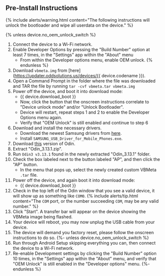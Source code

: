 ## Pre-Install Instructions

{% include alerts/warning.html content="The following instructions will unlock the bootloader and wipe all userdata on the device." %}

{% unless device.no_oem_unlock_switch %}
1. Connect the device to a Wi-Fi network.
2. Enable Developer Options by pressing the "Build Number" option at least 7 times, in the "Settings" app within the "About" menu
    * From within the Developer options menu, enable OEM unlock.
{% endunless %}
3. Download `vbmeta.img` from [here](https://updater.oddsolutions.us/devices/{{ device.codename }}).
4. Open a Command Prompt in the folder where the file was downloaded and TAR the file by running `tar -cvf vbmeta.tar vbmeta.img`
5. Power off the device, and boot it into download mode:
    * {{ device.download_boot }}
    * Now, click the button that the onscreen instructions correlate to "Device unlock mode" and/or "Unlock Bootloader".
    * Device will restart, repeat steps 1 and 2 to enable the Developer Options menu again.
    * Verify that "OEM Unlock" is still enabled and continue to step 6
6. Download and install the necessary drivers.
    * Download the newest Samsung drivers from [here](https://developer.samsung.com/mobile/android-usb-driver.html).
    * Install `SAMSUNG_USB_Driver_for_Mobile_Phones.exe`.
7. Download [this](https://undocumented.software/Odin_3.13.1.zip) version of Odin.
8. Extract "Odin_3.13.1.zip".
9. Run `Odin3 v3.13.1` found in the newly  extracted "Odin_3.13.1" folder.
10. Check the box labeled next to the button labeled "AP", and then click the "AP" button.
    * In the menu that pops up, select the newly created custom VBMeta `.tar` file.
11. Power off the device, and again boot it into download mode:
    * {{ device.download_boot }}
12. Check in the top left of the Odin window that you see a valid device, it will show up as something like `COM0`.
    {% include alerts/tip.html content="The `COM` port, or the number succeeding `COM`, may be any valid number." %}
13. Click "Start". A transfer bar will appear on the device showing the VBMeta image being flashed.
14. Your device will reboot, you may now unplug the USB cable from your device.
15. The device will demand you factory reset, please follow the onscreen instructions to do so.
{%- unless device.no_oem_unlock_switch %}
16. Run through Android Setup skipping everything you can, then connect the device to a Wi-Fi network.
17. Re-enable Development settings by clicking the "Build Number" option 10 times, in the "Settings" app within the "About" menu, and verify that "OEM Unlock" is still enabled in the "Developer options" menu.
{%- endunless %}
